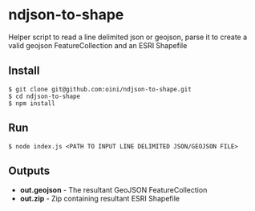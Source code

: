 # ndjson-to-shape

Helper script to read a line delimited json or geojson, parse it to create a valid geojson FeatureCollection and an ESRI Shapefile

## Install

```
$ git clone git@github.com:oini/ndjson-to-shape.git
$ cd ndjson-to-shape
$ npm install
```

## Run

```
$ node index.js <PATH TO INPUT LINE DELIMITED JSON/GEOJSON FILE>
```

## Outputs

- **out.geojson** - The resultant GeoJSON FeatureCollection
- **out.zip** - Zip containing resultant ESRI Shapefile
